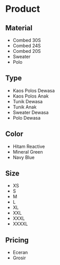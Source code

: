 # Product

## Material

- Combed 30S
- Combed 24S
- Combed 20S
- Sweater
- Polo

## Type

- Kaos Polos Dewasa
- Kaos Polos Anak
- Tunik Dewasa
- Tunik Anak
- Sweater Dewasa
- Polo Dewasa

## Color

- Hitam Reactive
- Mineral Green
- Navy Blue

## Size

- XS
- S
- M
- L
- XL
- XXL
- XXXL
- XXXXL

## Pricing

- Eceran
- Grosir